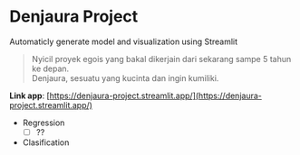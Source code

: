 # Denjaura Project
Automaticly generate model and visualization using Streamlit
> Nyicil proyek egois yang bakal dikerjain dari sekarang sampe 5 tahun ke depan.  
> Denjaura, sesuatu yang kucinta dan ingin kumiliki.

**Link app**: [https://denjaura-project.streamlit.app/](https://denjaura-project.streamlit.app/)
- Regression
  - [ ] ??
- Clasification
